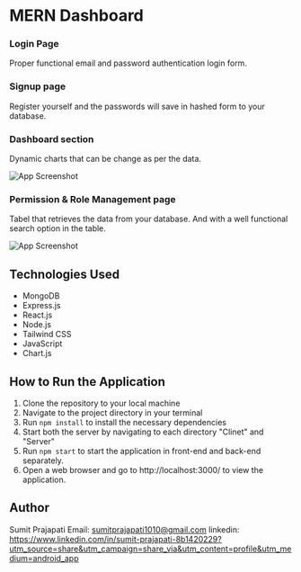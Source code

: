 # MERN Dashboard

### Login Page

Proper functional email and password authentication login form.


### Signup page

Register yourself and the passwords will save in hashed form to your database.


### Dashboard section

Dynamic charts that can be change as per the data.

![App Screenshot](https://res.cloudinary.com/dhaoxpvz2/image/upload/v1679267891/Screenshot_2023-03-20_at_4.45.34_AM_xo8zbp.png)

### Permission & Role Management page

Tabel that retrieves the data from your database. And with a well functional search option in the table.


![App Screenshot](https://res.cloudinary.com/dhaoxpvz2/image/upload/v1679267890/Screenshot_2023-03-20_at_4.44.28_AM_ptmc08.png)

## Technologies Used

- MongoDB
- Express.js
- React.js
- Node.js
- Tailwind CSS
- JavaScript
- Chart.js

## How to Run the Application

1. Clone the repository to your local machine
2. Navigate to the project directory in your terminal
3. Run `npm install` to install the necessary dependencies
4. Start both the server by navigating to each directory "Clinet" and "Server"
4. Run `npm start` to start the application in front-end and back-end separately.
5. Open a web browser and go to http://localhost:3000/ to view the application.

## Author 

Sumit Prajapati 
Email: sumitprajapati1010@gmail.com
linkedin: https://www.linkedin.com/in/sumit-prajapati-8b1420229?utm_source=share&utm_campaign=share_via&utm_content=profile&utm_medium=android_app


